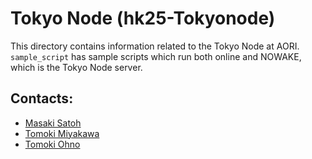 # Tokyo Node (hk25-Tokyonode)

This directory contains information related to the Tokyo Node at AORI. `sample_script` has sample scripts which run both online and NOWAKE, which is the Tokyo Node server.

## Contacts: 

- [Masaki Satoh](mailto:satoh@aori.u-tokyo.ac.jp)
- [Tomoki Miyakawa](mailto:miyakawa@aori.u-tokyo.ac.jp)
- [Tomoki Ohno](mailto:t-ohno@aori.u-tokyo.ac.jp)
